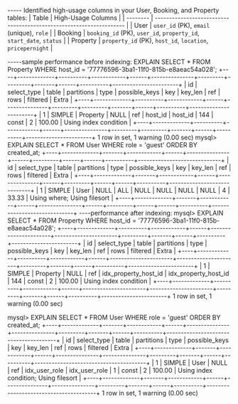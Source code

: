 ----- Identified high-usage columns in your User, Booking, and Property tables:
| Table    | High-Usage Columns                                                  |
| -------- | ------------------------------------------------------------------- |
| User     | `user_id` (PK), `email` (unique), `role`                            |
| Booking  | `booking_id` (PK), `user_id`, `property_id`, `start_date`, `status` |
| Property | `property_id` (PK), `host_id`, `location`, `pricepernight`          |

-----sample performance before indexing:
 EXPLAIN SELECT * FROM Property WHERE host_id = '77776596-3ba1-11f0-815b-e8aeac54a028';
+----+-------------+----------+------------+------+---------------+---------+---------+-------+------+----------+-----------------------+
| id | select_type | table    | partitions | type | possible_keys | key     | key_len | ref   | rows | filtered | Extra                 |
+----+-------------+----------+------------+------+---------------+---------+---------+-------+------+----------+-----------------------+
|  1 | SIMPLE      | Property | NULL       | ref  | host_id       | host_id | 144     | const |    2 |   100.00 | Using index condition |
+----+-------------+----------+------------+------+---------------+---------+---------+-------+------+----------+-----------------------+
1 row in set, 1 warning (0.00 sec)
mysql> EXPLAIN SELECT * FROM User WHERE role = 'guest' ORDER BY created_at;
+----+-------------+-------+------------+------+---------------+------+---------+------+------+----------+-----------------------------+
| id | select_type | table | partitions | type | possible_keys | key  | key_len | ref  | rows | filtered | Extra                       |
+----+-------------+-------+------------+------+---------------+------+---------+------+------+----------+-----------------------------+
|  1 | SIMPLE      | User  | NULL       | ALL  | NULL          | NULL | NULL    | NULL |    4 |    33.33 | Using where; Using filesort |
+----+-------------+-------+------------+------+---------------+------+---------+------+------+----------+-----------------------------+
----performance after indexing:
mysql> EXPLAIN SELECT * FROM Property WHERE host_id = '77776596-3ba1-11f0-815b-e8aeac54a028';
+----+-------------+----------+------------+------+----------------------+----------------------+---------+-------+------+----------+-----------------------+
| id | select_type | table    | partitions | type | possible_keys        | key                  | key_len | ref   | rows | filtered | Extra                 |
+----+-------------+----------+------------+------+----------------------+----------------------+---------+-------+------+----------+-----------------------+
|  1 | SIMPLE      | Property | NULL       | ref  | idx_property_host_id | idx_property_host_id | 144     | const |    2 |   100.00 | Using index condition |
+----+-------------+----------+------------+------+----------------------+----------------------+---------+-------+------+----------+-----------------------+
1 row in set, 1 warning (0.00 sec)

mysql> EXPLAIN SELECT * FROM User WHERE role = 'guest' ORDER BY created_at;
+----+-------------+-------+------------+------+---------------+---------------+---------+-------+------+----------+---------------------------------------+
| id | select_type | table | partitions | type | possible_keys | key           | key_len | ref   | rows | filtered | Extra                                 |
+----+-------------+-------+------------+------+---------------+---------------+---------+-------+------+----------+---------------------------------------+
|  1 | SIMPLE      | User  | NULL       | ref  | idx_user_role | idx_user_role | 1       | const |    2 |   100.00 | Using index condition; Using filesort |
+----+-------------+-------+------------+------+---------------+---------------+---------+-------+------+----------+---------------------------------------+
1 row in set, 1 warning (0.00 sec)

